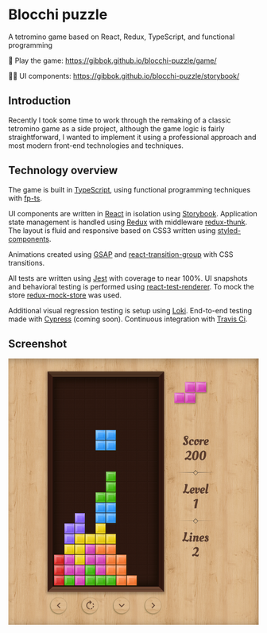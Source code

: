 # Blocchi puzzle

A tetromino game based on React, Redux, TypeScript, and functional programming

🚀 Play the game: https://gibbok.github.io/blocchi-puzzle/game/

👨‍💻 UI components: https://gibbok.github.io/blocchi-puzzle/storybook/

## Introduction

Recently I took some time to work through the remaking of a classic tetromino game as a side project, although the game logic is fairly straightforward, I wanted to implement it using a professional approach and most modern front-end technologies and techniques.

## Technology overview

The game is built in [TypeScript](https://www.typescriptlang.org/), using functional programming techniques with [fp-ts](https://github.com/gcanti/fp-ts).

UI components are written in [React](https://reactjs.org/) in isolation using [Storybook](https://storybook.js.org/).
Application state management is handled using [Redux](https://redux.js.org/) with middleware [redux-thunk](https://github.com/reduxjs/redux-thunk).
The layout is fluid and responsive based on CSS3 written using [styled-components](https://styled-components.com/).

Animations created using [GSAP](https://greensock.com/gsap/) and [react-transition-group](https://github.com/reactjs/react-transition-group) with CSS transitions.

All tests are written using [Jest](https://jestjs.io/) with coverage to near 100%. UI snapshots and behavioral testing is performed using [react-test-renderer](https://reactjs.org/docs/test-renderer.html). To mock the store [redux-mock-store](https://github.com/reduxjs/redux-mock-store) was used.

Additional visual regression testing is setup using [Loki](https://loki.js.org/). End-to-end testing made with [Cypress](https://www.cypress.io/) (coming soon). Continuous integration with [Travis Ci](https://travis-ci.com/).

## Screenshot

![Blocchi puzzle screen shot](./assets/screen-shot-blocchi-puzzle.png)
